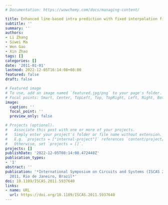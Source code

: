 ```yaml
---
# Documentation: https://wowchemy.com/docs/managing-content/

title: Enhanced line-based intra prediction with fixed interpolation filtering
subtitle: ''
summary: ''
authors:
- Li Zhang
- Siwei Ma
- Wen Gao
- Xin Zhao
tags: []
categories: []
date: '2011-01-01'
lastmod: 2022-12-05T16:14:08+08:00
featured: false
draft: false

# Featured image
# To use, add an image named `featured.jpg/png` to your page's folder.
# Focal points: Smart, Center, TopLeft, Top, TopRight, Left, Right, BottomLeft, Bottom, BottomRight.
image:
  caption: ''
  focal_point: ''
  preview_only: false

# Projects (optional).
#   Associate this post with one or more of your projects.
#   Simply enter your project's folder or file name without extension.
#   E.g. `projects = ["internal-project"]` references `content/project/deep-learning/index.md`.
#   Otherwise, set `projects = []`.
projects: []
publishDate: '2022-12-05T08:14:08.472448Z'
publication_types:
- '1'
abstract: ''
publication: '*International Symposium on Circuits and Systems (ISCAS 2011), May 15-19
  2011, Rio de Janeiro, Brazil*'
doi: 10.1109/ISCAS.2011.5937640
links:
- name: URL
  url: https://doi.org/10.1109/ISCAS.2011.5937640
---
```

